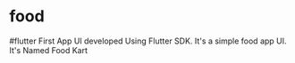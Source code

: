 # food
#flutter 
First App UI developed Using Flutter SDK.
It's a simple food app UI.
It's Named Food Kart

